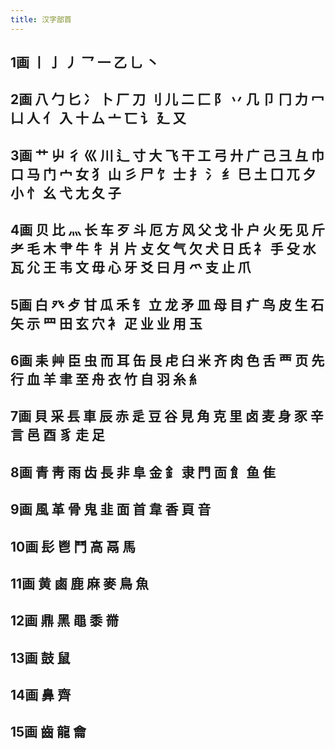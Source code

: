 ```yaml
---
title: 汉字部首
---
```


## 1画 丨 亅 丿 乛 一 乙 乚 丶
## 2画 八 勹 匕 冫 卜 厂 刀 刂 儿 二 匚 阝 丷 几 卩 冂 力 冖 凵 人 亻 入 十 厶 亠 匸 讠 廴 又
## 3画 艹 屮 彳 巛 川 辶 寸 大 飞 干 工 弓 廾 广 己 彐 彑 巾 口 马 门 宀 女 犭 山 彡 尸 饣 士 扌 氵 纟 巳 土 囗 兀 夕 小 忄 幺 弋 尢 夂 子
## 4画 贝 比 灬 长 车 歹 斗 厄 方 风 父 戈 卝 户 火 旡 见 斤 耂 毛 木 肀 牛 牜 爿 片 攴 攵 气 欠 犬 日 氏 礻 手 殳 水 瓦 尣 王 韦 文 毋 心 牙 爻 曰 月 爫 支 止 爪
## 5画 白 癶 歺 甘 瓜 禾 钅 立 龙 矛 皿 母 目 疒 鸟 皮 生 石 矢 示 罒 田 玄 穴 衤 疋 业 业 用 玉
## 6画 耒 艸 臣 虫 而 耳 缶 艮 虍 臼 米 齐 肉 色 舌 覀 页 先 行 血 羊 聿 至 舟 衣 竹 自 羽 糸 糹
## 7画 貝 采 镸 車 辰 赤 辵 豆 谷 見 角 克 里 卤 麦 身 豕 辛 言 邑 酉 豸 走 足
## 8画 青 靑 雨 齿 長 非 阜 金 釒 隶 門 靣 飠 鱼 隹
## 9画 風 革 骨 鬼 韭 面 首 韋 香 頁 音
## 10画 髟 鬯 鬥 高 鬲 馬
## 11画 黄 鹵 鹿 麻 麥 鳥 魚
## 12画 鼎 黑 黽 黍 黹
## 13画 鼓 鼠
## 14画 鼻 齊
## 15画 齒 龍 龠
